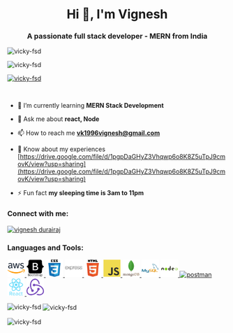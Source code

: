 <h1 align="center">Hi 👋, I'm Vignesh</h1>
<h3 align="center">A passionate full stack developer - MERN from India</h3>
<img src="https://cdn.dribbble.com/users/2131993/screenshots/4948736/media/45dceb640723d72436c427add7966cf8.gif" alt="vicky-fsd" />

<p align="left"> <img src="https://komarev.com/ghpvc/?username=vicky-fsd&label=Profile%20views&color=0e75b6&style=flat" alt="vicky-fsd" /> </p>

<p align="left"> <a href="https://github.com/ryo-ma/github-profile-trophy"><img src="https://github-profile-trophy.vercel.app/?username=vicky-fsd" alt="vicky-fsd" /></a> </p>

<p align="left"> <a href="https://twitter.com/" target="blank"><img src="https://img.shields.io/twitter/follow/?logo=twitter&style=for-the-badge" alt="" /></a> </p>

- 🌱 I’m currently learning **MERN Stack Development**

- 💬 Ask me about **react, Node**

- 📫 How to reach me **vk1996vignesh@gmail.com**

- 📄 Know about my experiences [https://drive.google.com/file/d/1pgpDaGHyZ3Vhqwp6o8K8Z5uTpJ9cmovK/view?usp=sharing](https://drive.google.com/file/d/1pgpDaGHyZ3Vhqwp6o8K8Z5uTpJ9cmovK/view?usp=sharing)

- ⚡ Fun fact **my sleeping time is 3am to 11pm**

<h3 align="left">Connect with me:</h3>
<p align="left">
<a href="https://linkedin.com/in/vignesh durairaj" target="blank"><img align="center" src="https://raw.githubusercontent.com/rahuldkjain/github-profile-readme-generator/master/src/images/icons/Social/linked-in-alt.svg" alt="vignesh durairaj" height="30" width="40" /></a>
</p>

<h3 align="left">Languages and Tools:</h3>
<p align="left"> <a href="https://aws.amazon.com" target="_blank" rel="noreferrer"> <img src="https://raw.githubusercontent.com/devicons/devicon/master/icons/amazonwebservices/amazonwebservices-original-wordmark.svg" alt="aws" width="40" height="40"/> </a> <a href="https://getbootstrap.com" target="_blank" rel="noreferrer"> <img src="https://raw.githubusercontent.com/devicons/devicon/master/icons/bootstrap/bootstrap-plain-wordmark.svg" alt="bootstrap" width="40" height="40"/> </a> <a href="https://www.w3schools.com/css/" target="_blank" rel="noreferrer"> <img src="https://raw.githubusercontent.com/devicons/devicon/master/icons/css3/css3-original-wordmark.svg" alt="css3" width="40" height="40"/> </a> <a href="https://expressjs.com" target="_blank" rel="noreferrer"> <img src="https://raw.githubusercontent.com/devicons/devicon/master/icons/express/express-original-wordmark.svg" alt="express" width="40" height="40"/> </a> <a href="https://www.w3.org/html/" target="_blank" rel="noreferrer"> <img src="https://raw.githubusercontent.com/devicons/devicon/master/icons/html5/html5-original-wordmark.svg" alt="html5" width="40" height="40"/> </a> <a href="https://developer.mozilla.org/en-US/docs/Web/JavaScript" target="_blank" rel="noreferrer"> <img src="https://raw.githubusercontent.com/devicons/devicon/master/icons/javascript/javascript-original.svg" alt="javascript" width="40" height="40"/> </a> <a href="https://www.mongodb.com/" target="_blank" rel="noreferrer"> <img src="https://raw.githubusercontent.com/devicons/devicon/master/icons/mongodb/mongodb-original-wordmark.svg" alt="mongodb" width="40" height="40"/> </a> <a href="https://www.mysql.com/" target="_blank" rel="noreferrer"> <img src="https://raw.githubusercontent.com/devicons/devicon/master/icons/mysql/mysql-original-wordmark.svg" alt="mysql" width="40" height="40"/> </a> <a href="https://nodejs.org" target="_blank" rel="noreferrer"> <img src="https://raw.githubusercontent.com/devicons/devicon/master/icons/nodejs/nodejs-original-wordmark.svg" alt="nodejs" width="40" height="40"/> </a> <a href="https://postman.com" target="_blank" rel="noreferrer"> <img src="https://www.vectorlogo.zone/logos/getpostman/getpostman-icon.svg" alt="postman" width="40" height="40"/> </a> <a href="https://reactjs.org/" target="_blank" rel="noreferrer"> <img src="https://raw.githubusercontent.com/devicons/devicon/master/icons/react/react-original-wordmark.svg" alt="react" width="40" height="40"/> </a> <a href="https://redux.js.org" target="_blank" rel="noreferrer"> <img src="https://raw.githubusercontent.com/devicons/devicon/master/icons/redux/redux-original.svg" alt="redux" width="40" height="40"/> </a> </p>

<p><img align="left" src="https://github-readme-stats.vercel.app/api/top-langs?username=vicky-fsd&show_icons=true&locale=en&layout=compact" alt="vicky-fsd" /></p>

<p>&nbsp;<img align="center" src="https://github-readme-stats.vercel.app/api?username=vicky-fsd&show_icons=true&locale=en" alt="vicky-fsd" /></p>

<p><img align="center" src="https://github-readme-streak-stats.herokuapp.com/?user=vicky-fsd&" alt="vicky-fsd" /></p>

